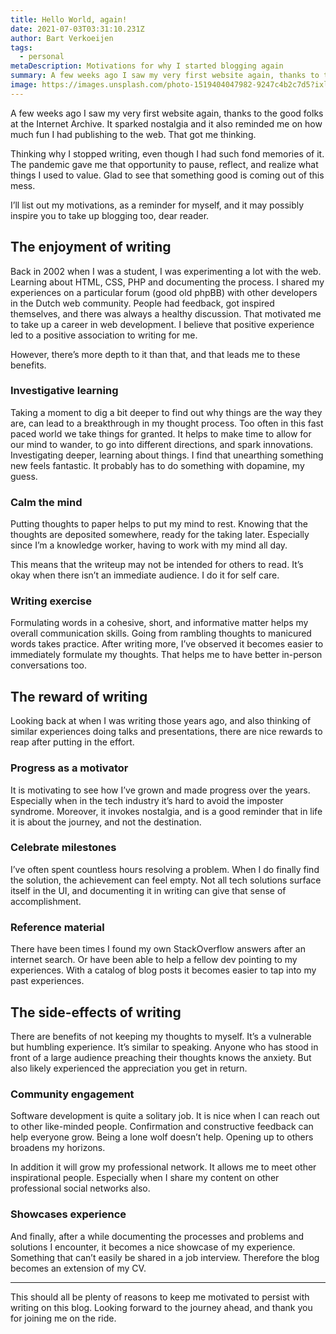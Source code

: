 ```yaml
---
title: Hello World, again!
date: 2021-07-03T03:31:10.231Z
author: Bart Verkoeijen
tags:
  - personal
metaDescription: Motivations for why I started blogging again
summary: A few weeks ago I saw my very first website again, thanks to the good folks at the Internet Archive. It sparked nostalgia and it also reminded me on how much fun I had publishing to the web. That got me thinking, I should get back to blogging again.
image: https://images.unsplash.com/photo-1519404047982-9247c4b2c7d5?ixlib=rb-1.2.1&ixid=MnwxMjA3fDB8MHxwaG90by1wYWdlfHx8fGVufDB8fHx8&auto=format&fit=crop&w=1000&q=80
---
```


A few weeks ago I saw my very first website again, thanks to the good folks at the Internet Archive. It sparked nostalgia and it also reminded me on how much fun I had publishing to the web. That got me thinking.

Thinking why I stopped writing, even though I had such fond memories of it. The pandemic gave me that opportunity to pause, reflect, and realize what things I used to value. Glad to see that something good is coming out of this mess.

I’ll list out my motivations, as a reminder for myself, and it may possibly inspire you to take up blogging too, dear reader.

## The enjoyment of writing

Back in 2002 when I was a student, I was experimenting a lot with the web. Learning about HTML, CSS, PHP and documenting the process. I shared my experiences on a particular forum (good old phpBB) with other developers in the Dutch web community. People had feedback, got inspired themselves, and there was always a healthy discussion. That motivated me to take up a career in web development. I believe that positive experience led to a positive association to writing for me.

However, there’s more depth to it than that, and that leads me to these benefits.

### Investigative learning

Taking a moment to dig a bit deeper to find out why things are the way they are, can lead to a breakthrough in my thought process. Too often in this fast paced world we take things for granted. It helps to make time to allow for our mind to wander, to go into different directions, and spark innovations. Investigating deeper, learning about things. I find that unearthing something new feels fantastic. It probably has to do something with dopamine, my guess.

### Calm the mind

Putting thoughts to paper helps to put my mind to rest. Knowing that the thoughts are deposited somewhere, ready for the taking later. Especially since I’m a knowledge worker, having to work with my mind all day.

This means that the writeup may not be intended for others to read. It’s okay when there isn’t an immediate audience. I do it for self care.

### Writing exercise

Formulating words in a cohesive, short, and informative matter helps my overall communication skills. Going from rambling thoughts to manicured words takes practice. After writing more, I’ve observed it becomes easier to immediately formulate my thoughts. That helps me to have better in-person conversations too.

## The reward of writing

Looking back at when I was writing those years ago, and also thinking of similar experiences doing talks and presentations, there are nice rewards to reap after putting in the effort.

### Progress as a motivator

It is motivating to see how I’ve grown and made progress over the years. Especially when in the tech industry it’s hard to avoid the imposter syndrome. Moreover, it invokes nostalgia, and is a good reminder that in life it is about the journey, and not the destination.

### Celebrate milestones

I’ve often spent countless hours resolving a problem. When I do finally find the solution, the achievement can feel empty. Not all tech solutions surface itself in the UI, and documenting it in writing can give that sense of accomplishment.

### Reference material

There have been times I found my own StackOverflow answers after an internet search. Or have been able to help a fellow dev pointing to my experiences. With a catalog of blog posts it becomes easier to tap into my past experiences.

## The side-effects of writing

There are benefits of not keeping my thoughts to myself. It’s a vulnerable but humbling experience. It’s similar to speaking. Anyone who has stood in front of a large audience preaching their thoughts knows the anxiety. But also likely experienced the appreciation you get in return.

### Community engagement

Software development is quite a solitary job. It is nice when I can reach out to other like-minded people. Confirmation and constructive feedback can help everyone grow. Being a lone wolf doesn’t help. Opening up to others broadens my horizons.

In addition it will grow my professional network. It allows me to meet other inspirational people. Especially when I share my content on other professional social networks also.

### Showcases experience

And finally, after a while documenting the processes and problems and solutions I encounter, it becomes a nice showcase of my experience. Something that can’t easily be shared in a job interview. Therefore the blog becomes an extension of my CV.

___

This should all be plenty of reasons to keep me motivated to persist with writing on this blog. Looking forward to the journey ahead, and thank you for joining me on the ride.
